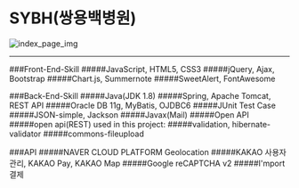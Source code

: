 # SYBH(쌍용백병원)
![index_page_img](https://user-images.githubusercontent.com/48780833/65881701-c175c600-e3ce-11e9-9dd5-cd16410c0da2.JPG)

---

###Front-End-Skill
#####JavaScript, HTML5, CSS3
#####jQuery, Ajax, Bootstrap
#####Chart.js, Summernote
#####SweetAlert, FontAwesome

###Back-End-Skill
#####Java(JDK 1.8)
#####Spring, Apache Tomcat, REST API
#####Oracle DB 11g, MyBatis, OJDBC6
#####JUnit Test Case
#####JSON-simple, Jackson
#####Javax(Mail)
#####Open API
#####open api(REST) used in this project:
#####validation, hibernate-validator
#####commons-fileupload

###API
#####NAVER CLOUD PLATFORM Geolocation
#####KAKAO 사용자 관리, KAKAO Pay, KAKAO Map
#####Google reCAPTCHA v2
#####I'mport 결제
